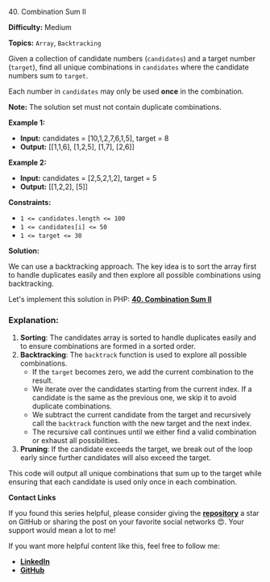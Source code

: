 40\. Combination Sum II

**Difficulty:** Medium

**Topics:** `Array`, `Backtracking`

Given a collection of candidate numbers (`candidates`) and a target number (`target`), find all unique combinations in `candidates` where the candidate numbers sum to `target`.

Each number in `candidates` may only be used **once** in the combination.

**Note:** The solution set must not contain duplicate combinations.

**Example 1:**

- **Input:** candidates = [10,1,2,7,6,1,5], target = 8
- **Output:** [[1,1,6], [1,2,5], [1,7], [2,6]]

**Example 2:**

- **Input:** candidates = [2,5,2,1,2], target = 5
- **Output:** [[1,2,2], [5]]

**Constraints:**

- <code>1 <= candidates.length <= 100</code>
- <code>1 <= candidates[i] <= 50</code>
- <code>1 <= target <= 30</code>


**Solution:**


We can use a backtracking approach. The key idea is to sort the array first to handle duplicates easily and then explore all possible combinations using backtracking.

Let's implement this solution in PHP: **[40. Combination Sum II](https://github.com/mah-shamim/leet-code-in-php/tree/main/algorithms/000040-combination-sum-ii/solution.php)**

### Explanation:

1. **Sorting**: The candidates array is sorted to handle duplicates easily and to ensure combinations are formed in a sorted order.
2. **Backtracking**: The `backtrack` function is used to explore all possible combinations.
   - If the `target` becomes zero, we add the current combination to the result.
   - We iterate over the candidates starting from the current index. If a candidate is the same as the previous one, we skip it to avoid duplicate combinations.
   - We subtract the current candidate from the target and recursively call the `backtrack` function with the new target and the next index.
   - The recursive call continues until we either find a valid combination or exhaust all possibilities.
3. **Pruning**: If the candidate exceeds the target, we break out of the loop early since further candidates will also exceed the target.

This code will output all unique combinations that sum up to the target while ensuring that each candidate is used only once in each combination.

**Contact Links**

If you found this series helpful, please consider giving the **[repository](https://github.com/mah-shamim/leet-code-in-php)** a star on GitHub or sharing the post on your favorite social networks 😍. Your support would mean a lot to me!

If you want more helpful content like this, feel free to follow me:

- **[LinkedIn](https://www.linkedin.com/in/arifulhaque/)**
- **[GitHub](https://github.com/mah-shamim)**
